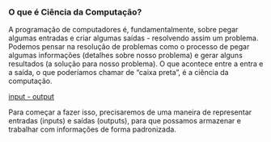 ### O que é Ciência da Computação?


A programação de computadores é, fundamentalmente, sobre pegar algumas entradas e criar algumas saídas - resolvendo assim um problema. Podemos pensar na resolução de problemas como o processo de pegar algumas informações (detalhes sobre nosso problema) e gerar alguns resultados (a solução para nosso problema). O que acontece entre a entra e a saída, o que poderíamos chamar de “caixa preta”, é a ciência da computação.

[input - output](https://cs50.harvard.edu/x/2023/notes/0/cs50Week0Slide38.png!)

Para começar a fazer isso, precisaremos de uma maneira de representar entradas (inputs) e saídas (outputs), para que possamos armazenar e trabalhar com informações de forma padronizada.